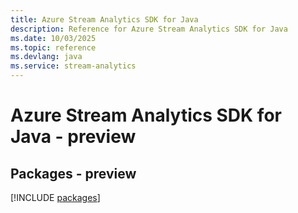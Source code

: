 ```yaml
---
title: Azure Stream Analytics SDK for Java
description: Reference for Azure Stream Analytics SDK for Java
ms.date: 10/03/2025
ms.topic: reference
ms.devlang: java
ms.service: stream-analytics
---
```

# Azure Stream Analytics SDK for Java - preview
## Packages - preview
[!INCLUDE [packages](stream-analytics-index.md)]